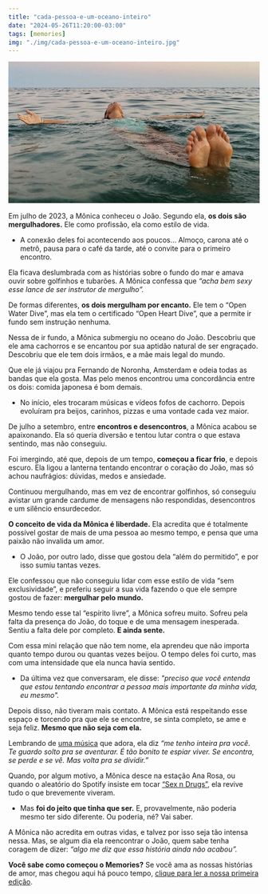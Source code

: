 ```yaml
---
title: "cada-pessoa-e-um-oceano-inteiro"
date: "2024-05-26T11:20:00-03:00"
tags: [memories]
img: "./img/cada-pessoa-e-um-oceano-inteiro.jpg"
---
```


![Cada pessoa é um oceano inteiro](./img/cada-pessoa-e-um-oceano-inteiro.jpg)

Em julho de 2023, a Mônica conheceu o João. Segundo ela,  **os dois são mergulhadores.**  Ele como profissão, ela como estilo de vida.

-   A conexão deles foi acontecendo aos poucos… Almoço, carona até o metrô, pausa para o café da tarde, até o convite para o primeiro encontro.
    

Ela ficava deslumbrada com as histórias sobre o fundo do mar e amava ouvir sobre golfinhos e tubarões. A Mônica confessa que  _“acha bem sexy esse lance de ser instrutor de mergulho”._

De formas diferentes,  **os dois mergulham por encanto.** Ele tem o “Open Water Dive”, mas ela tem o certificado “Open Heart Dive”, que a permite ir fundo sem instrução nenhuma.

Nessa de ir fundo, a Mônica submergiu no oceano do João. Descobriu que ele ama cachorros e se encantou por sua aptidão natural de ser engraçado. Descobriu que ele tem dois irmãos, e a mãe mais legal do mundo.

Que ele já viajou pra Fernando de Noronha, Amsterdam e odeia todas as bandas que ela gosta. Mas pelo menos encontrou uma concordância entre os dois: comida japonesa é bom demais.

-   No início, eles trocaram músicas e vídeos fofos de cachorro. Depois evoluíram pra beijos, carinhos, pizzas e uma vontade cada vez maior.
    

De julho a setembro, entre  **encontros e desencontros**, a Mônica acabou se apaixonando. Ela só queria diversão e tentou lutar contra o que estava sentindo, mas não conseguiu.

Foi imergindo, até que, depois de um tempo,  **começou a ficar frio**, e depois escuro. Ela ligou a lanterna tentando encontrar o coração do João, mas só achou naufrágios: dúvidas, medos e ansiedade.

Continuou mergulhando, mas em vez de encontrar golfinhos, só conseguiu avistar um grande cardume de mensagens não respondidas, desencontros e um silêncio ensurdecedor.

**O conceito de vida da Mônica é liberdade.** Ela acredita que é totalmente possível gostar de mais de uma pessoa ao mesmo tempo, e pensa que uma paixão não invalida um amor.

-   O João, por outro lado, disse que gostou dela “além do permitido”, e por isso sumiu tantas vezes.
    

Ele confessou que não conseguiu lidar com esse estilo de vida “sem exclusividade”, e preferiu seguir a sua vida fazendo o que ele sempre gostou de fazer: **mergulhar pelo mundo.**

Mesmo tendo esse tal “espírito livre”, a Mônica sofreu muito. Sofreu pela falta da presença do João, do toque e de uma mensagem inesperada. Sentiu a falta dele por completo.  **E ainda sente.**

Com essa mini relação que não tem nome, ela aprendeu que não importa quanto tempo durou ou quantas vezes beijou. O tempo deles foi curto, mas com uma intensidade que ela nunca havia sentido.

-   Da última vez que conversaram, ele disse:  _"preciso que você entenda que estou tentando encontrar a pessoa mais importante da minha vida, eu mesmo"._
    

Depois disso, não tiveram mais contato. A Mônica está respeitando esse espaço e torcendo pra que ele se encontre, se sinta completo, se ame e seja feliz.  **Mesmo que não seja com ela.**

Lembrando de  [uma música](https://www.youtube.com/watch?v=4Blu0dQiayw)  que adora, ela diz  _“me tenho inteira pra você. Te guardo solto pra se aventurar. É tão bonito te espiar viver. Se encontra, se perde e se vê. Mas volta pra se dividir.”_

Quando, por algum motivo, a Mônica desce na estação Ana Rosa, ou quando o aleatório do Spotify insiste em tocar  [“Sex n Drugs”](https://www.youtube.com/watch?v=1khHDJ4sh1M), ela revive tudo o que brevemente viveram.

-   Mas  **foi do jeito que tinha que ser.**  E, provavelmente, não poderia mesmo ter sido diferente. Ou poderia, né? Vai saber.
    

A Mônica não acredita em outras vidas, e talvez por isso seja tão intensa nessa. Mas, se algum dia ela reencontrar o João, quem sabe tenha coragem de dizer:  _“algo me diz que essa história ainda não acabou”._

**Você sabe como começou o Memories?**  Se você ama as nossas histórias de amor, mas chegou aqui há pouco tempo,  [clique para ler a nossa primeira edição](./post-01).
